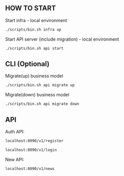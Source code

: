 ## HOW TO START

Start infra - local environment

```bash
./scripts/bin.sh infra up
```

Start API server (include migration) - local environment

```bash
./scripts/bin.sh api start
```

## CLI (Optional)

Migrate(up) business model

```bash
./scripts/bin.sh api migrate up
```

Migrate(down) business model

```bash
./scripts/bin.sh api migrate down
```

## API

Auth API:

```bash
localhost:8090/v1/register
```

```bash
localhost:8090/v1/login
```

New API:

```bash
localhost:8090/v1/news
```